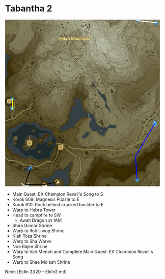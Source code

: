 # Tabantha 2

![Tabanatha6](images/Tabantha6.PNG)

* Main Quest: EX Champion Revali's Song to S
* Korok 609: Magnesis Puzzle to E
* Korok 610: Rock behind cracked boulder to E
* Warp to Hebra Tower
* Head to campfire to SW
  * Await Dragon at 1AM
* Shira Gomar Shrine
* Warp to Rok Uwog Shrine
* Kiah Toza Shrine
* Warp to Sha Warvo
* Noe Rajee Shrine
* Warp to Vah Medoh and Complete Main Quest: EX Champion Revali's Song
* Warp to Shae Mo'sah Shrine

Next: [Eldin 2](20 - Eldin2.md)
